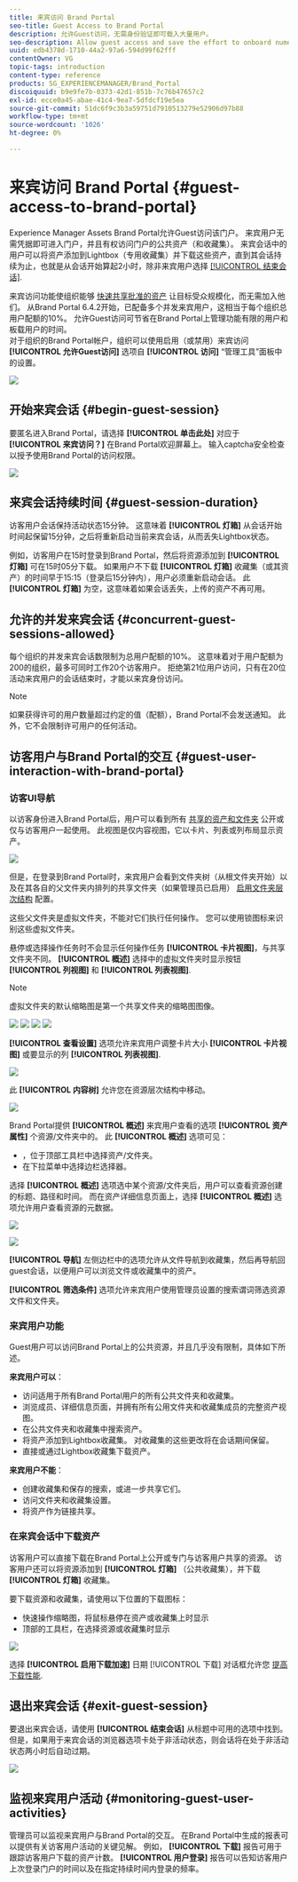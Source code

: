 ```yaml
---
title: 来宾访问 Brand Portal
seo-title: Guest Access to Brand Portal
description: 允许Guest访问，无需身份验证即可载入大量用户。
seo-description: Allow guest access and save the effort to onboard numerous users without authentication.
uuid: edb4378d-1710-44a2-97a6-594d99f62fff
contentOwner: VG
topic-tags: introduction
content-type: reference
products: SG_EXPERIENCEMANAGER/Brand_Portal
discoiquuid: b9e9fe7b-0373-42d1-851b-7c76b47657c2
exl-id: ecce0a45-abae-41c4-9ea7-5dfdcf19e5ea
source-git-commit: 51dc6f9c3b3a59751d7910513279e52906d97b88
workflow-type: tm+mt
source-wordcount: '1026'
ht-degree: 0%

---
```


# 来宾访问 Brand Portal {#guest-access-to-brand-portal}

Experience Manager Assets Brand Portal允许Guest访问该门户。 来宾用户无需凭据即可进入门户，并且有权访问门户的公共资产（和收藏集）。 来宾会话中的用户可以将资产添加到Lightbox（专用收藏集）并下载这些资产，直到其会话持续为止，也就是从会话开始算起2小时，除非来宾用户选择 [[!UICONTROL 结束会话]](#exit-guest-session).

来宾访问功能使组织能够 [快速共享批准的资产](../using/brand-portal-sharing-folders.md#how-to-share-folders) 让目标受众规模化，而无需加入他们。 从Brand Portal 6.4.2开始，已配备多个并发来宾用户，这相当于每个组织总用户配额的10%。 允许Guest访问可节省在Brand Portal上管理功能有限的用户和板载用户的时间。\
对于组织的Brand Portal帐户，组织可以使用启用（或禁用）来宾访问 **[!UICONTROL 允许Guest访问]** 选项自 **[!UICONTROL 访问]** “管理工具”面板中的设置。

<!--
Comment Type: annotation
Last Modified By: mgulati
Last Modified Date: 2018-08-17T10:42:59.879-0400
Removed the first para: "AEM Assets Brand Portal allows public users to enter the portal anonymously and have restricted access to the allowed public resources as guests. Organization users with guest role need not seek access and authentication from administrators."
-->

![](assets/enable-guest-access.png)

## 开始来宾会话 {#begin-guest-session}

要匿名进入Brand Portal，请选择 **[!UICONTROL 单击此处]** 对应于 **[!UICONTROL 来宾访问？]** 在Brand Portal欢迎屏幕上。 输入captcha安全检查以授予使用Brand Portal的访问权限。

![](assets/bp-login-screen.png)

## 来宾会话持续时间 {#guest-session-duration}


访客用户会话保持活动状态15分钟。
这意味着 **[!UICONTROL 灯箱]** 从会话开始时间起保留15分钟，之后将重新启动当前来宾会话，从而丢失Lightbox状态。

例如，访客用户在15时登录到Brand Portal，然后将资源添加到 **[!UICONTROL 灯箱]** 可在15时05分下载。 如果用户不下载 **[!UICONTROL 灯箱]** 收藏集（或其资产）的时间早于15:15（登录后15分钟内），用户必须重新启动会话。 此 **[!UICONTROL 灯箱]** 为空，这意味着如果会话丢失，上传的资产不再可用。

## 允许的并发来宾会话 {#concurrent-guest-sessions-allowed}

每个组织的并发来宾会话数限制为总用户配额的10%。 这意味着对于用户配额为200的组织，最多可同时工作20个访客用户。 拒绝第21位用户访问，只有在20位活动来宾用户的会话结束时，才能以来宾身份访问。

>[!NOTE]
>
>如果获得许可的用户数量超过约定的值（配额），Brand Portal不会发送通知。 此外，它不会限制许可用户的任何活动。

## 访客用户与Brand Portal的交互 {#guest-user-interaction-with-brand-portal}

### 访客UI导航

以访客身份进入Brand Portal后，用户可以看到所有 [共享的资产和文件夹](../using/brand-portal-sharing-folders.md#sharefolders) 公开或仅与访客用户一起使用。 此视图是仅内容视图，它以卡片、列表或列布局显示资产。

![](assets/disabled-folder-hierarchy1.png)

但是，在登录到Brand Portal时，来宾用户会看到文件夹树（从根文件夹开始）以及在其各自的父文件夹内排列的共享文件夹（如果管理员已启用） [启用文件夹层次结构](../using/brand-portal-general-configuration.md#main-pars-header-1621071021) 配置。

这些父文件夹是虚拟文件夹，不能对它们执行任何操作。 您可以使用锁图标来识别这些虚拟文件夹。

悬停或选择操作任务时不会显示任何操作任务 **[!UICONTROL 卡片视图]**，与共享文件夹不同。 **[!UICONTROL 概述]** 选择中的虚拟文件夹时显示按钮 **[!UICONTROL 列视图]** 和 **[!UICONTROL 列表视图]**.

>[!NOTE]
>
>虚拟文件夹的默认缩略图是第一个共享文件夹的缩略图图像。

![](assets/enabled-hierarchy1.png) ![](assets/hierarchy1-nonadmin.png) ![](assets/hierarchy-nonadmin.png) ![](assets/hierarchy2-nonadmin.png)

**[!UICONTROL 查看设置]** 选项允许来宾用户调整卡片大小 **[!UICONTROL 卡片视图]** 或要显示的列 **[!UICONTROL 列表视图]**.

![](assets/nav-guest-user.png)

此 **[!UICONTROL 内容树]** 允许您在资源层次结构中移动。

![](assets/guest-login-ui.png)

Brand Portal提供 **[!UICONTROL 概述]** 来宾用户查看的选项 **[!UICONTROL 资产属性]** 个资源/文件夹中的。 此 **[!UICONTROL 概述]** 选项可见：

* ，位于顶部工具栏中选择资产/文件夹。
* 在下拉菜单中选择边栏选择器。

选择 **[!UICONTROL 概述]** 选项选中某个资源/文件夹后，用户可以查看资源创建的标题、路径和时间。 而在资产详细信息页面上，选择 **[!UICONTROL 概述]** 选项允许用户查看资源的元数据。

![](assets/overview-option-1.png)

![](assets/overview-rail-selector-1.png)

**[!UICONTROL 导航]** 左侧边栏中的选项允许从文件导航到收藏集，然后再导航回guest会话，以便用户可以浏览文件或收藏集中的资产。

**[!UICONTROL 筛选条件]** 选项允许来宾用户使用管理员设置的搜索谓词筛选资源文件和文件夹。

### 来宾用户功能

Guest用户可以访问Brand Portal上的公共资源，并且几乎没有限制，具体如下所述。

**来宾用户可以**：

* 访问适用于所有Brand Portal用户的所有公共文件夹和收藏集。
* 浏览成员、详细信息页面，并拥有所有公用文件夹和收藏集成员的完整资产视图。
* 在公共文件夹和收藏集中搜索资产。
* 将资产添加到Lightbox收藏集。 对收藏集的这些更改将在会话期间保留。
* 直接或通过Lightbox收藏集下载资产。

**来宾用户不能**：

* 创建收藏集和保存的搜索，或进一步共享它们。
* 访问文件夹和收藏集设置。
* 将资产作为链接共享。

### 在来宾会话中下载资产

访客用户可以直接下载在Brand Portal上公开或专门与访客用户共享的资源。 访客用户还可以将资源添加到 **[!UICONTROL 灯箱]** （公共收藏集），并下载 **[!UICONTROL 灯箱]** 收藏集。

要下载资源和收藏集，请使用以下位置的下载图标：

* 快速操作缩略图，将鼠标悬停在资产或收藏集上时显示
* 顶部的工具栏，在选择资源或收藏集时显示

![](assets/download-on-guest.png)

选择 **[!UICONTROL 启用下载加速]** 日期 [!UICONTROL 下载] 对话框允许您 [提高下载性能](../using/accelerated-download.md).

## 退出来宾会话 {#exit-guest-session}

要退出来宾会话，请使用 **[!UICONTROL 结束会话]** 从标题中可用的选项中找到。 但是，如果用于来宾会话的浏览器选项卡处于非活动状态，则会话将在处于非活动状态两小时后自动过期。

![](assets/end-guest-session.png)

## 监视来宾用户活动 {#monitoring-guest-user-activities}

管理员可以监视来宾用户与Brand Portal的交互。 在Brand Portal中生成的报表可以提供有关访客用户活动的关键见解。 例如， **[!UICONTROL 下载]** 报告可用于跟踪访客用户下载的资产计数。 **[!UICONTROL 用户登录]** 报告可以告知访客用户上次登录门户的时间以及在指定持续时间内登录的频率。
